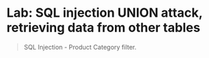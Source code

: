 # Lab: SQL injection UNION attack, retrieving data from other tables

> SQL Injection - Product Category filter.
